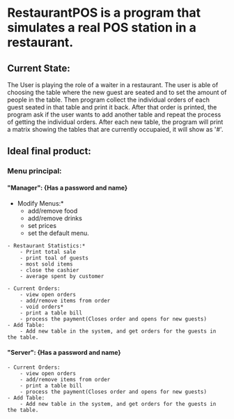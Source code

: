 # RestaurantPOS is a program that simulates a real POS station in a restaurant. 

## Current State: 

The User is playing the role of a waiter in a restaurant. The user is able of choosing the table where the new guest are seated and to set the amount of people in the table. Then program collect the individual orders of each guest seated in that table and print it back. After that order is printed, the program ask if the user wants to add another table and repeat the process of getting the individual orders. After each new table, the program will print a matrix showing the tables that are currently occupaied, it will show as '#'.

## Ideal final product: 

### Menu principal:
#### "Manager": {Has a password and name}
   - Modify Menus:*
       - add/remove food
       - add/remove drinks
       - set prices
       - set the default menu.
     
    - Restaurant Statistics:*
        - Print total sale
        - print toal of guests
        - most sold items
        - close the cashier
        - average spent by customer
        
    - Current Orders:
        - view open orders
        - add/remove items from order
        - void orders*
        - print a table bill
        - process the payment(Closes order and opens for new guests)
    - Add Table:
        - Add new table in the system, and get orders for the guests in the table.

#### "Server": {Has a password and name}
    - Current Orders:
        - view open orders
        - add/remove items from order
        - print a table bill
        - process the payment(Closes order and opens for new guests)
    - Add Table:
        - Add new table in the system, and get orders for the guests in the table.

